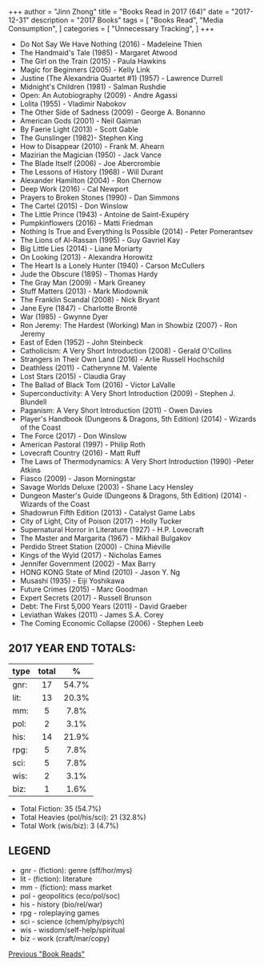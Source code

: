 +++ 
author = "Jinn Zhong" 
title = "Books Read in 2017 (64)" 
date = "2017-12-31" 
description = "2017 Books"
tags = [
    "Books Read",
    "Media Consumption",
]
categories = [
    "Unnecessary Tracking",
]
+++

* Do Not Say We Have Nothing (2016) - Madeleine Thien
* The Handmaid's Tale (1985) - Margaret Atwood
* The Girl on the Train (2015) - Paula Hawkins
* Magic for Beginners (2005) - Kelly Link
* Justine (The Alexandria Quartet #1) (1957) - Lawrence Durrell
* Midnight's Children (1981) - Salman Rushdie
* Open: An Autobiography (2009) - Andre Agassi
* Lolita (1955) - Vladimir Nabokov
* The Other Side of Sadness (2009) - George A. Bonanno
* American Gods (2001) - Neil Gaiman
* By Faerie Light (2013) - Scott Gable
* The Gunslinger (1982)- Stephen King
* How to Disappear (2010) - Frank M. Ahearn
* Mazirian the Magician (1950) - Jack Vance
* The Blade Itself (2006) - Joe Abercrombie
* The Lessons of History (1968) - Will Durant
* Alexander Hamilton (2004) - Ron Chernow
* Deep Work (2016) - Cal Newport
* Prayers to Broken Stones (1990) - Dan Simmons
* The Cartel (2015) - Don Winslow
* The Little Prince	(1943) - Antoine de Saint-Exupéry
* Pumpkinflowers (2016) - Matti Friedman
* Nothing Is True and Everything Is Possible (2014) - Peter Pomerantsev
* The Lions of Al-Rassan (1995) - Guy Gavriel Kay
* Big Little Lies (2014) - Liane Moriarty
* On Looking (2013) - Alexandra Horowitz
* The Heart Is a Lonely Hunter (1940) - Carson McCullers
* Jude the Obscure (1895) - Thomas Hardy
* The Gray Man (2009) - Mark Greaney
* Stuff Matters (2013) - Mark Miodownik
* The Franklin Scandal (2008) - Nick Bryant
* Jane Eyre (1847) - Charlotte Brontë
* War (1985) - Gwynne Dyer
* Ron Jeremy: The Hardest (Working) Man in Showbiz (2007) - Ron Jeremy
* East of Eden (1952) - John Steinbeck
* Catholicism: A Very Short Introduction (2008) - Gerald O'Collins
* Strangers in Their Own Land (2016) - Arlie Russell Hochschild
* Deathless (2011) - Catherynne M. Valente
* Lost Stars (2015) - Claudia Gray
* The Ballad of Black Tom (2016) - Victor LaValle
* Superconductivity: A Very Short Introduction (2009) - Stephen J. Blundell
* Paganism: A Very Short Introduction (2011) - Owen Davies
* Player's Handbook (Dungeons & Dragons, 5th Edition) (2014) - Wizards of the Coast
* The Force (2017) - Don Winslow
* American Pastoral (1997) - Philip Roth
* Lovecraft Country (2016) - Matt Ruff
* The Laws of Thermodynamics: A Very Short Introduction (1990) -Peter Atkins
* Fiasco (2009) - Jason Morningstar
* Savage Worlds Deluxe (2003) - Shane Lacy Hensley
* Dungeon Master's Guide (Dungeons & Dragons, 5th Edition) (2014) - Wizards of the Coast
* Shadowrun Fifth Edition (2013) - Catalyst Game Labs
* City of Light, City of Poison (2017) - Holly Tucker
* Supernatural Horror in Literature (1927) - H.P. Lovecraft
* The Master and Margarita (1967) - Mikhail Bulgakov
* Perdido Street Station (2000) - China Miéville
* Kings of the Wyld (2017) - Nicholas Eames
* Jennifer Government (2002) - Max Barry
* HONG KONG State of Mind (2010) - Jason Y. Ng
* Musashi (1935) - Eiji Yoshikawa
* Future Crimes (2015) - Marc Goodman
* Expert Secrets (2017) - Russell Brunson
* Debt: The First 5,000 Years (2011) - David Graeber
* Leviathan Wakes (2011) - James S.A. Corey
* The Coming Economic Collapse (2006) - Stephen Leeb

## 2017 YEAR END TOTALS:
|type|total|%|
|---|:---:|:---:|
|gnr:| 17| 54.7% |
|lit:| 13| 20.3% |
|mm:| 5| 7.8% |
|pol:| 2| 3.1% |
|his:| 14| 21.9% |
|rpg:| 5| 7.8% |
|sci:| 5| 7.8% |
|wis:| 2| 3.1% |
|biz:| 1| 1.6% |

* Total Fiction: 35 (54.7%)
* Total Heavies (pol/his/sci): 21 (32.8%)
* Total Work (wis/biz): 3 (4.7%)

## LEGEND
* gnr - (fiction): genre (sff/hor/mys)
* lit - (fiction): literature
* mm - (fiction): mass market
* pol - geopolitics (eco/pol/soc)
* his - history (bio/rel/war)
* rpg - roleplaying games
* sci - science (chem/phy/psych)
* wis - wisdom/self-help/spiritual
* biz - work (craft/mar/copy)

[Previous "Book Reads"](https://journal.jinnzhong.com/tags/books-read/)
